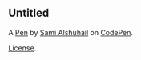 Untitled
--------


A [Pen](https://codepen.io/Sami-Alshuhail/pen/wBBrpQa) by [Sami Alshuhail](https://codepen.io/Sami-Alshuhail) on [CodePen](https://codepen.io).

[License](https://codepen.io/license/pen/wBBrpQa).